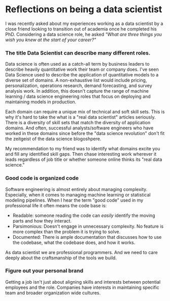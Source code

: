 # Reflections on being a data scientist

I was recently asked about my experiences working as a data scientist by a close friend looking to transition out of 
academia once he completed his PhD. Considering a data science role, he asked _"What are three things you wish you knew at the 
start of your career?"_

### The title Data Scientist can describe many different roles.

Data science is often used as a catch-all term by business leaders to describe  heavily quantitative work their team
or company does. I've seen Data Science used to describe the application of quantitative models to a diverse set of 
domains. A non-exhaustive list would include pricing, personalization, operations research, demand forecasting, 
and survey analysis work. In addition, this doesn't capture the range of machine learning / data science engineering roles
that focus on deploying and maintaining models in production.

Each domain can require a unique mix of technical and soft skill sets. This is why it's hard to take the what is a  "real data scientist"
articles seriously. There is a diversity of skill sets that match the diversity of application domains. And often, successful analysts/software engineers who
have worked in these domains since before the "data science revolution" don't fit the zeitgeist of the data science blogoshpere. 

My recommendation to my friend was to identify what domains excite you and fill any identified skill gaps. Then chase interesting work
wherever it leads regardless of job title or whether someone online thinks its "real data science."

### Good code is organized code

Software engineering is almost entirely about managing complexity. Especially, when it comes to managing machine learning
or statistical modeling pipelines. When I hear the term "good code" used in my professional life it often means the code
base is:

* Readable: someone reading the code can _easily_ identify the moving parts and how they interact.
* Parsimonious: Doesn't engage in unnecessary complexity. No feature is more complex than the problem it is trying to 
solve.
* Documented: There is ample documentation that discusses how to use the codebase, what the codebase does, and how it works.

As data scientist we are professional programmers. And we need to care deeply about the craftsmanship of the tools we 
build. 

### Figure out your personal brand

Getting a job isn't just about aligning skills and interests between potential employees and the role. Companies have interests
in maintaining specific team and broader organization wide cultures. 